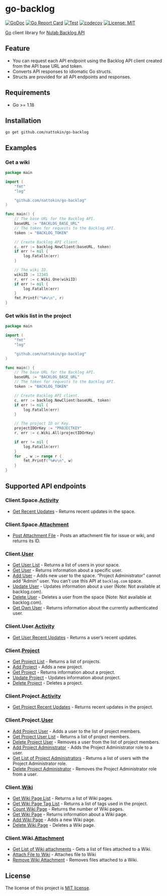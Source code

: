 go-backlog
====
[![GoDoc](https://godoc.org/github.com/nattokin/go-backlog?status.svg)](https://godoc.org/github.com/nattokin/go-backlog)
[![Go Report Card](https://goreportcard.com/badge/github.com/nattokin/go-backlog)](https://goreportcard.com/report/github.com/nattokin/go-backlog)
[![Test](https://github.com/nattokin/go-backlog/workflows/Test/badge.svg)](https://github.com/nattokin/go-backlog/actions?query=workflow%3ATest+branch%3Amaster)
[![codecov](https://codecov.io/gh/nattokin/go-backlog/branch/master/graph/badge.svg)](https://codecov.io/gh/nattokin/go-backlog)
[![License: MIT](https://img.shields.io/badge/License-MIT-blue.svg)](https://opensource.org/licenses/MIT)

[Go](https://golang.org) client library for [Nulab Backlog API](https://developer.nulab.com/docs/backlog)

## Feature

- You can request each API endpoint using the Backlog API client created from the API base URL and token.
- Converts API responses to idiomatic Go structs.
- Structs are provided for all API endpoints and responses.

## Requirements

- Go >= 1.18

## Installation

```
go get github.com/nattokin/go-backlog
```

## Examples

### Get a wiki

```go
package main

import (
	"fmt"
	"log"

	"github.com/nattokin/go-backlog"
)

func main() {
    // The base URL for the Backlog API.
    baseURL := "BACKLOG_BASE_URL"
    // The token for requests to the Backlog API.
    token := "BACKLOG_TOKEN"

    // Create Backlog API client.
    c, err := backlog.NewClient(baseURL, token)
    if err != nil {
        log.Fatalln(err)
    }

    // The wiki ID.
    wikiID := 12345
    r, err := c.Wiki.One(wikiID)
    if err != nil {
        log.Fatalln(err)
    }
    fmt.Printf("%#v\n", r)
}
```

### Get wikis list in the project

```go
package main

import (
	"fmt"
	"log"

	"github.com/nattokin/go-backlog"
)

func main() {
    // The base URL for the Backlog API.
    baseURL := "BACKLOG_BASE_URL"
    // The token for requests to the Backlog API.
    token := "BACKLOG_TOKEN"

    // Create Backlog API client.
    c, err := backlog.NewClient(baseURL, token)
    if err != nil {
        log.Fatalln(err)
    }

    // The project ID or Key.
    projectIDOrKey := "PROJECTKEY"
    r, err := c.Wiki.All(projectIDOrKey)

    if err != nil {
        log.Fatalln(err)
    }
    for _, w := range r {
        fmt.Printf("%#v\n", w)
    }
}
```

## Supported API endpoints

### Client.Space.[Activity](https://godoc.org/github.com/nattokin/go-backlog#SpaceActivityService)

- [Get Recent Updates](https://developer.nulab.com/docs/backlog/api/2/get-recent-updates) - Returns recent updates in the space.

### Client.Space.[Attachment](https://godoc.org/github.com/nattokin/go-backlog#SpaceAttachmentService)

- [Post Attachment File](https://developer.nulab-inc.com/docs/backlog/api/2/post-attachment-file/) - Posts an attachment file for issue or wiki, and returns its ID.

### Client.[User](https://godoc.org/github.com/nattokin/go-backlog#UserService)

- [Get User List](https://developer.nulab.com/docs/backlog/api/2/get-user-list) - Returns a list of users in your space.
- [Get User](https://developer.nulab.com/docs/backlog/api/2/get-user) - Returns information about a specific user.
- [Add User](https://developer.nulab.com/docs/backlog/api/2/add-user) - Adds new user to the space. “Project Administrator” cannot add “Admin” user. You can’t use this API at `backlog.com` space.
- [Update User](https://developer.nulab.com/docs/backlog/api/2/update-user) - Updates information about a user (Note: Not available at backlog.com).
- [Delete User](https://developer.nulab.com/docs/backlog/api/2/delete-user) - Deletes a user from the space (Note: Not available at backlog.com).
- [Get Own User](https://developer.nulab.com/docs/backlog/api/2/get-own-user) - Returns information about the currently authenticated user.

### Client.User.[Activity](https://godoc.org/github.com/nattokin/go-backlog#UserActivityService)
- [Get User Recent Updates](https://developer.nulab.com/docs/backlog/api/2/get-user-recent-updates) - Returns a user’s recent updates.

### Client.[Project](https://godoc.org/github.com/nattokin/go-backlog#ProjectService)

- [Get Project List](https://developer.nulab.com/docs/backlog/api/2/get-project-list) - Returns a list of projects.
- [Add Project](https://developer.nulab.com/docs/backlog/api/2/add-project) - Adds a new project.
- [Get Project](https://developer.nulab.com/docs/backlog/api/2/get-project) - Returns information about a project.
- [Update Project](https://developer.nulab.com/docs/backlog/api/2/update-project) - Updates information about project.
- [Delete Project](https://developer.nulab.com/docs/backlog/api/2/delete-project) - Deletes a project.

### Client.Project.[Activity](https://godoc.org/github.com/nattokin/go-backlog#ProjectActivityService)

- [Get Project Recent Updates](https://developer.nulab.com/docs/backlog/api/2/get-project-recent-updates) - Returns recent updates in the project.

### Client.Project.[User](https://godoc.org/github.com/nattokin/go-backlog#ProjectUserService)

- [Add Project User](https://developer.nulab.com/docs/backlog/api/2/add-project-user) - Adds a user to the list of project members.
- [Get Project User List](https://developer.nulab.com/docs/backlog/api/2/get-project-user-list) - Returns a list of project members.
- [Delete Project User](https://developer.nulab.com/docs/backlog/api/2/delete-project-user) - Removes a user from the list of project members.
- [Add Project Administrator](https://developer.nulab.com/docs/backlog/api/2/add-project-administrator) - Adds the Project Administrator role to a user.
- [Get List of Project Administrators](https://developer.nulab.com/docs/backlog/api/2/get-list-of-project-administrators) - Returns a list of users with the Project Administrator role.
- [Delete Project Administrator](https://developer.nulab.com/docs/backlog/api/2/delete-project-administrator) - Removes the Project Administrator role from a user.

### Client.[Wiki](https://godoc.org/github.com/nattokin/go-backlog#WikiService)

- [Get Wiki Page List](https://developer.nulab-inc.com/docs/backlog/api/2/get-wiki-page-list/) - Returns a list of Wiki pages.
- [Get Wiki Page Tag List](https://developer.nulab-inc.com/docs/backlog/api/2/get-wiki-page-tag-list/) - Returns a list of tags used in the project.
- [Count Wiki Page](https://developer.nulab-inc.com/docs/backlog/api/2/count-wiki-page/) - Returns the number of Wiki pages.
- [Get Wiki Page](https://developer.nulab-inc.com/docs/backlog/api/2/get-wiki-page/) - Returns information about a Wiki page.
- [Add Wiki Page](https://developer.nulab-inc.com/docs/backlog/api/2/add-wiki-page/) - Adds a new Wiki page.
- [Delete Wiki Page](https://developer.nulab-inc.com/docs/backlog/api/2/delete-wiki-page/) - Deletes a Wiki page.

### Client.Wiki.[Attachment](https://godoc.org/github.com/nattokin/go-backlog#WikiAttachmentService)

- [Get List of Wiki attachments](https://developer.nulab-inc.com/docs/backlog/api/2/get-list-of-wiki-attachments/) - Gets a list of files attached to a Wiki.
- [Attach File to Wiki](https://developer.nulab-inc.com/docs/backlog/api/2/attach-file-to-wiki/) - Attaches file to Wiki
- [Remove Wiki Attachment](https://developer.nulab-inc.com/docs/backlog/api/2/remove-wiki-attachment/) - Removes files attached to a Wiki.

## License

The license of this project is [MIT license](https://opensource.org/licenses/MIT).

